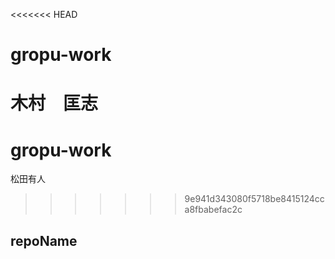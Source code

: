 <<<<<<< HEAD

# gropu-work
木村　匡志
=======
# gropu-work

松田有人
>>>>>>> 9e941d343080f5718be8415124cca8fbabefac2c

## repoName